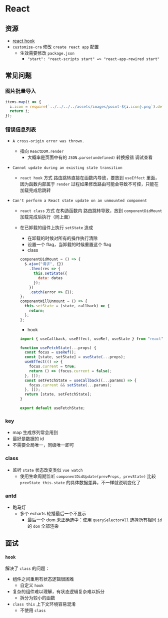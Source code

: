 # React

## 资源

- [react hook](https://overreacted.io/zh-hans/a-complete-guide-to-useeffect/)
- `customize-cra` 修改 `create react app` 配置
  - 生效需要修改 `package.json`
    - `"start": "react-scripts start" => "react-app-rewired start"`

## 常见问题

### 图片批量导入

```js
items.map(i => {
  i.icon = require(`../../../../assets/images/point-${i.icon}.png`).default;
  return i;
});
```

### 错误信息列表

- `A cross-origin error was thrown.`
  - 指向 `ReactDOM.render`
    - 大概率是页面中有的 `JSON.parse(undefined)` 转换报错 调试查看
- `Cannot update during an existing state transition`
  - `react hook` 方式 路由跳转直接在函数内导致，要放到 `useEffect` 里面，因为函数内部属于 `render` 过程如果修改路由可能会导致不可控，只能在加载完成后跳转
- `Can't perform a React state update on an unmounted component`

  - `react class` 方式 在构造函数内 路由跳转导致，放到 `componentDidMount` 加载完成后执行（同上面）
  - 在已卸载的组件上执行 `setState` 造成

    - 在卸载的时候对所有的操作执行清除
    - 设置一个 flag，当卸载的时候重置这个 flag
    - class

    ```js
    componentDidMount = () => {
      $.ajax("请求", {})
        .then(res => {
          this.setState({
            data: datas
          });
        })
        .catch(error => {});
    };
    componentWillUnmount = () => {
      this.setState = (state, callback) => {
        return;
      };
    };
    ```

    - hook

    ```js
    import { useCallback, useEffect, useRef, useState } from "react";

    function useFetchState(...props) {
      const focus = useRef();
      const [state, setState] = useState(...props);
      useEffect(() => {
        focus.current = true;
        return () => (focus.current = false);
      }, []);
      const setFetchState = useCallback((...params) => {
        focus.current && setState(...params);
      }, []);
      return [state, setFetchState];
    }

    export default useFetchState;
    ```

### key

- map 生成序列常会用到
- 最好是数据的 id
- 不需要全局唯一，同级唯一即可

### class

- 监听 `state` 状态改变类似 `vue watch`
  - 使用生命周期监听 `componentDidUpdate(prevProps, prevState)` 比较 `prevState this.state` 的具体数据差异，不一样就说明变化了

### antd

- 跑马灯
  - 多个 echarts 轮播最后一个不显示
    - 最后一个 dom 未正确选中：使用 `querySelectorAll` 选择所有相同 `id` 的 `dom` 全部渲染

## 面试

### `hook`

解决了 `class` 的问题：

- 组件之间重用有状态逻辑很困难
  - 自定义 `hook`
- 复杂的组件难以理解，有状态逻辑复杂难以拆分
  - 拆分为较小的函数
- `class this` 上下文环境容易混淆
  - 不使用 `class`
